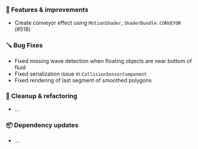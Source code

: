 ### 🚀 Features & improvements

- Create conveyor effect using `MotionShader`, `ShaderBundle.CONVEYOR` (#518)

### 🪛 Bug Fixes

- Fixed missing wave detection when floating objects are near bottom of fluid
- Fixed serialization issue in `CollisionSensorComponent`
- Fixed rendering of last segment of smoothed polygons 

### 🧽 Cleanup & refactoring

- ...

### 📦 Dependency updates

- ...